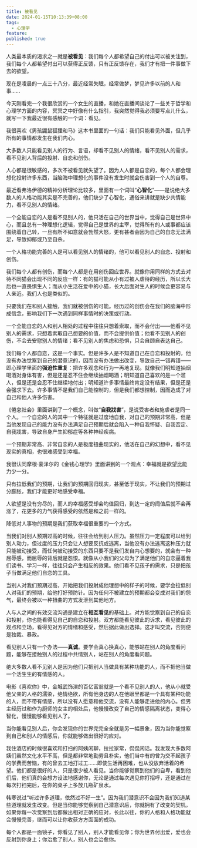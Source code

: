 ```yaml
---
title: 被看见
date: 2024-01-15T10:13:39+08:00
tags:
  - 心理学
feature: 
published: true
---
```



人类最本质的渴求之一就是**被看见**：我们每个人都希望自己的付出可以被关注到，我们每个人都希望付出可以获得正反馈，只有正反馈存在，我们才有把一件事做下去的欲望。

<!--more-->

现在是凌晨的一点三十八分，最近经常失眠，经常做梦，梦见许多以前的人和事……

今天刚看完一个我很欣赏的一个女生的直播，和她在直播间谈论了一些关于哲学和心理学方面的内容，冥冥之中好像有什么指引，我突然觉得我必须要写点儿什么，就写一下我最近很有感触的一个词：看见。

我很喜欢《男孩鼹鼠狐狸和马》这本书里面的一句话：我们只能看见外面，但几乎所有的事情都发生在我们内心。

大多数人只能看见别人的行为、言语，却看不见别人的情绪，看不见别人的需求，看不见别人背后的投射、自恋和创伤。

人心都是很敏感的，多次不被看见就失望了。因为人人都是自恋的，每个人都会理想化投射许多东西，当脑海中理想化的事件没有发生时就会伤害到一个人的自尊。

最近看弗洛伊德的精神分析理论比较多，里面有一个词叫“**心智化**”——是说绝大多数人的人格功能其实是不完善的，他们缺少了心智化，通俗来讲就是缺少共情能力，看不见别人的情绪。

一个全能自恋的人是看不见别人的，他只活在自己的世界当中，觉得自己是世界中心，而且总有一种理想化逻辑，觉得自己是世界的主宰，觉得所有的人或事都应该围绕着自己转，一旦有所不如意就会勃然大怒，更有甚者会因为自己的自恋无法满足，导致抑郁或乃至自杀。

一个人格功能完善的人是可以看见别人的情绪的，他可以看见别人的自恋、投射和创伤。

我们每个人都有创伤，而每个人都是在用创伤回应世界。就像你用同样的方式去对待不同猫会出现不同的反应一样：有的猫可能从小有过被人虐待的经历，所以长大后也一直畏惧生人；而从小生活在爱中的小猫，长大后面对生人的时候会更容易与人亲近。我们人也是类似的。

只要我们在和别人接触，我们就被创伤的可能。经历过的创伤会在我们的脑海中形成信念，影响我们下一次遇到同样事情时的决策或行动。

一个全能自恋的人和别人相处的过程中往往只想着索取，而不会付出——他看不见别人的需求，只想着索取自己想要的价值，而不会提供价值；他看不见别人的创伤，不会去安慰别人的情绪；看不见别人的焦虑和恐惧，只会自顾自表达自己。

我们每个人都自恋，这是一个事实。但是许多人是不知道自己在自恋和投射的，他没有办法觉察到自己的潜意识的，因而没有办法做出改变，导致自己一错再错——即心理学里面的**强迫性重复**：把许多观念和行为一再地复现。就像我们明知道抽烟喝酒对身体有害，但是还是忍不住会继续抽烟喝酒；明知道自己喜欢的是一个滥人，但是还是会忍不住继续地付出；明知道许多事情最终肯定没有结果，但是还是会强求下去。许多事情不是我们自己能控制的，但是我们都想控制，因而造成了对自己和他人许多伤害。

《倦怠社会》里面讲到了一个概念，叫做“**自我戕害**”，是说受害者和施虐者是同一个人。一个自恋的人的其中一个特征就是过度地自我，对自己的预期非常高，但是当他发现自己的能力没有办法满足自己预期后就会陷入一种自我怀疑、自我否定、自我戕害，导致自身产生抑郁症等各种神经疾病。

一个预期非常高、非常自恋的人是极度扭曲现实的，他活在自己的幻想中，看不见现实的真相，也很难感受到幸福。

我很认同摩根·豪泽尔的《金钱心理学》里面讲到的一个观点：幸福就是欲望比能力少一分。

只有拉低我们的预期，让我们的预期回归现实，甚至低于现实，不让我们的预期过分膨胀，我们才能更好地感受幸福。

人欲望是没有穷尽的，而人的幸福感受却会均值回归，到达一定的阈值后就不会再涨了，花更多的力气获得感受的依然是和之前一样的。

降低对人事物的预期是我们获取幸福很重要的一个方式。

当我们对别人预期过高的时候，往往会给到别人压力。虽然压力一定程度可以给到别人动力，但过度的压力只会让人想要反抗或逃离，当他没有办法逃离这种压力就只能被动接受，而任何被动接受的东西只要不是我们发自内心想要的，就会有一种屈辱感，而屈辱的背后就是怨恨。就像从小我们的父母为了满足他们的自恋逼着我们读书、学习一样，往往只会产生相反的效果。他们看不见孩子的需求，只是把孩子当做满足他们自恋的工具。

当别人对我们预期过高，开始把我们投射成他理想中的样子的时候，要学会拉低别人对我们的预期，给他打好预防针。因为任何不被建立的预期都会变成对我们的怨气，最终会被以一种扭曲的方式发泄到其他地方。

人与人之间的有效交流沟通是建立在**相互看见**的基础上。对方能觉察到自己的自恋和投射，你也能看得见自己的自恋和投射。双方都能看见彼此的诉求，看见彼此的观点和立场，看得见对方的情绪和感受，然后据此做出选择。这才叫交流，否则便是独裁、暴政。

看见别人只有一个办法——**真诚**。要学会真心换真心，能够站在别人的角度看问题，能够在接触别人的过程中共情别人，站在别人的角度看问题。

绝大多数人看不见别人是因为他们只把别人当做具有某种功能的人，而不把他当做一个活生生的有情感的人。

电影《喜欢你》中，金城武饰演的百亿富翁就是一个看不见别人的人，他从小就受他父亲的人格的濡染，绝情绝欲，所有他身边的人在他眼里都是一个具有某种功能的人，而不带有情感，所以没有人愿意和他交流，没有人能够走进他的内心。但男主经历过和作为厨师的女主的相处后，他慢慢改变了自己的情感隔离状态，变得心智化，慢慢能够看见别人了。

当你能看见别人后，你会发现你的世界完完全全就是另一幅景象，因为当你能觉察到自己和别人的情感后，你就能够做出很好的应对。

我住酒店的时候很喜欢和打扫的阿姨闲聊，拉拉家常，侃侃闲话。我发现大多数阿姨们虽然文化水平不高，但是都非常地勤劳且朴实，他们当中有的曾为交不起孩子的学费而苦恼，有的曾去工地打过工……即使生活再困难，也从没放弃活着的希望。他们都是很好的人，只是很少被人看见。当你能够觉察到他们的自卑，看到他们后，他们真的会想方设法地感谢你，无论是通过每次遇见你打招呼，还是通过在每次打扫完后，在你的桌子上多放几瓶矿泉水。

韩寒说过“听过许多道理，依然过不好一生”。因为我们潜意识不会因为我们知道某些道理就发生改变。但是当你能够觉察到自己潜意识后，你就拥有了改变的契机，如果你每一次觉察到后都做出相对正确的应对，长此以往，你的人格和人格功能就会慢慢完善，继而可以让你收获方方面面的成功。

每个人都是一面镜子，你看见了别人，别人才能看见你；你为世界付出爱，爱也会反射到你身上；你治愈了别人，别人也会治愈你。
